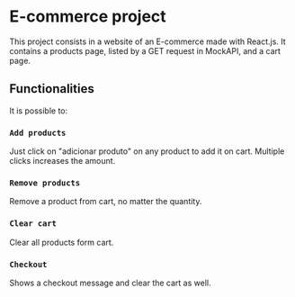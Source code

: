 # E-commerce project

This project consists in a website of an E-commerce made with React.js. It contains a products page, listed by a GET request in MockAPI, and a cart page.

## Functionalities

It is possible to:

### `Add products`

Just click on "adicionar produto" on any product to add it on cart. Multiple clicks increases the amount.

### `Remove products`

Remove a product from cart, no matter the quantity.

### `Clear cart`

Clear all products form cart.

### `Checkout`

Shows a checkout message and clear the cart as well.
